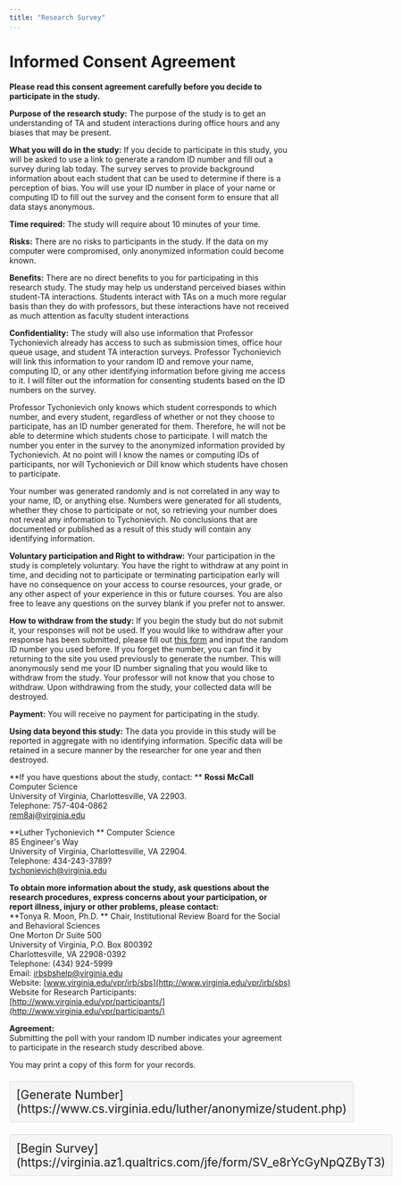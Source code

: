 ```yaml
---
title: "Research Survey"
...
```


# Informed Consent Agreement

**Please read this consent agreement carefully before you decide to participate in the study.**

**Purpose of the research study:** The purpose of the study is  to get an understanding of TA and student interactions during office hours and any biases that may be present.

**What you will do in the study:** If you decide to participate in this study, you will be asked to use a link to generate a random ID number and fill out a survey during lab today. The survey serves to provide background information about each student that can be used to determine if there is a perception of bias. You will use your ID number in place of your name or computing ID to fill out the survey and the consent form to ensure that all data stays anonymous.

**Time required:** The study will require about 10 minutes of your time.

**Risks:** There are no risks to participants in the study. If the data on my computer were compromised, only anonymized information could become known.

**Benefits:** There are no direct benefits to you for participating in this research study.  The study may help us understand perceived biases within student-TA interactions. Students interact with TAs on a much more regular basis than they do with professors, but these interactions have not received as much attention as faculty student interactions

**Confidentiality:** The study will also use information that Professor Tychonievich already has access to such as submission times, office hour queue usage, and student TA interaction surveys. Professor Tychonievich will link this information to your random ID and remove your name, computing ID, or any other identifying information before giving me access to it. I will filter out the information for consenting students based on the ID numbers on the survey.

Professor Tychonievich only knows which student corresponds to which number, and every student, regardless of whether or not they choose to participate, has an ID number generated for them. Therefore, he will not be able to determine which students chose to participate. I will match the number you enter in the survey to the anonymized information provided by Tychonievich. At no point will I know the names or computing IDs of participants, nor will Tychonievich or Dill know which students have chosen to participate.

Your number was generated randomly and is not correlated in any way to your name, ID, or anything else. Numbers were generated for all students, whether they chose to participate or not, so retrieving your number does not reveal any information to Tychonievich. No conclusions that are documented or published as a result of this study will contain any identifying information.

**Voluntary participation and Right to withdraw:** Your participation in the study is completely voluntary. You have the right to withdraw at any point in time, and deciding not to participate or terminating participation early will have no consequence on your access to course resources, your grade, or any other aspect of your experience in this or future courses. You are also free to leave any questions on the survey blank if you prefer not to answer.

**How to withdraw from the study:** If you begin the study but do not submit it, your responses will not be used. If you would like to withdraw after your response has been submitted, please fill out [this form](https://virginia.az1.qualtrics.com/jfe/form/SV_bsyAK515IwmlEZD) and input the random ID number you used before. If you forget the number, you can find it by returning to the site you used previously to generate the number. This will anonymously send me your ID number signaling that you would like to withdraw from the study. Your professor will not know that you chose to withdraw. Upon withdrawing from the study, your collected data will be destroyed.

**Payment:** You will receive no payment for participating in the study.

**Using data beyond this study:** The data you provide in this study will be reported in aggregate with no identifying information. Specific data will be retained in a secure manner by the researcher for one year and then destroyed.

**If you have questions about the study, contact: **
**Rossi McCall**
Computer Science  
University of Virginia, Charlottesville, VA 22903.  
Telephone: 757-404-0862  
rem8aj@virginia.edu

**Luther Tychonievich **
Computer Science  
85 Engineer's Way  
University of Virginia, Charlottesville, VA 22904.  
Telephone: 434-243-3789?  
tychonievich@virginia.edu

**To obtain more information about the study, ask questions about the research procedures, express concerns about your participation, or report illness, injury or other problems, please contact:**  
**Tonya R. Moon, Ph.D. **
Chair, Institutional Review Board for the Social and Behavioral Sciences  
One Morton Dr Suite 500  
University of Virginia, P.O. Box 800392  
Charlottesville, VA 22908-0392  
Telephone:  (434) 924-5999  
Email: [irbsbshelp@virginia.edu](mailto:irbsbshelp@virginia.edu)  
Website: [www.virginia.edu/vpr/irb/sbs](http://www.virginia.edu/vpr/irb/sbs)  
Website for Research Participants: [http://www.virginia.edu/vpr/participants/](http://www.virginia.edu/vpr/participants/)

**Agreement:**  
Submitting the poll with your random ID number indicates your agreement to participate in the research study described above.

You may print a copy of this form for your records.
<div style="display:table;margin: 1em auto;font-size:150%; padding:1ex; border:thin solid #e3e3e3; border-radius:4px; background:#f5f5f5;-webkit-box-shadow: inset 0 1px 1px rgba(0, 0, 0, 0.05); -moz-box-shadow: inset 0 1px 1px rgba(0, 0, 0, 0.05); box-shadow: inset 0 1px 1px rgba(0, 0, 0, 0.05);">[Generate Number](https://www.cs.virginia.edu/luther/anonymize/student.php)</div>
<div style="display:table;margin: 1em auto;font-size:150%; padding:1ex; border:thin solid #e3e3e3; border-radius:4px; background:#f5f5f5;-webkit-box-shadow: inset 0 1px 1px rgba(0, 0, 0, 0.05); -moz-box-shadow: inset 0 1px 1px rgba(0, 0, 0, 0.05); box-shadow: inset 0 1px 1px rgba(0, 0, 0, 0.05);">[Begin Survey](https://virginia.az1.qualtrics.com/jfe/form/SV_e8rYcGyNpQZByT3)</div>
